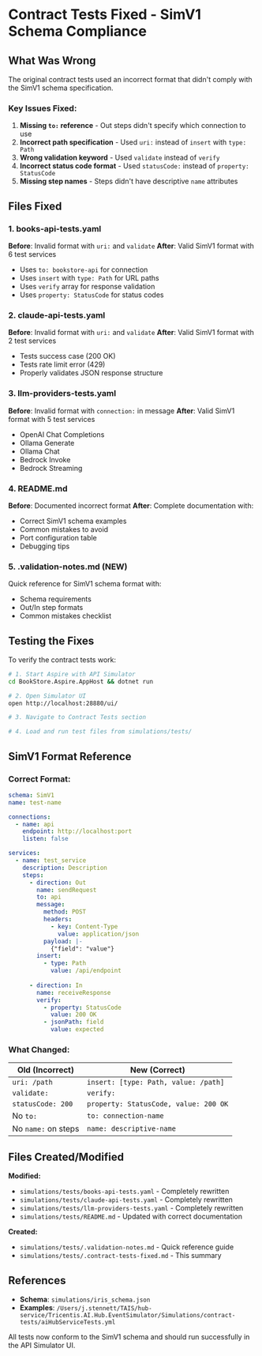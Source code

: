 # Contract Tests Fixed - SimV1 Schema Compliance

## What Was Wrong

The original contract tests used an incorrect format that didn't comply with the SimV1 schema specification.

### Key Issues Fixed:

1. **Missing `to:` reference** - Out steps didn't specify which connection to use
2. **Incorrect path specification** - Used `uri:` instead of `insert` with `type: Path`
3. **Wrong validation keyword** - Used `validate` instead of `verify`
4. **Incorrect status code format** - Used `statusCode:` instead of `property: StatusCode`
5. **Missing step names** - Steps didn't have descriptive `name` attributes

## Files Fixed

### 1. books-api-tests.yaml
**Before**: Invalid format with `uri:` and `validate`
**After**: Valid SimV1 format with 6 test services
- Uses `to: bookstore-api` for connection
- Uses `insert` with `type: Path` for URL paths
- Uses `verify` array for response validation
- Uses `property: StatusCode` for status codes

### 2. claude-api-tests.yaml
**Before**: Invalid format with `uri:` and `validate`
**After**: Valid SimV1 format with 2 test services
- Tests success case (200 OK)
- Tests rate limit error (429)
- Properly validates JSON response structure

### 3. llm-providers-tests.yaml
**Before**: Invalid format with `connection:` in message
**After**: Valid SimV1 format with 5 test services
- OpenAI Chat Completions
- Ollama Generate
- Ollama Chat
- Bedrock Invoke
- Bedrock Streaming

### 4. README.md
**Before**: Documented incorrect format
**After**: Complete documentation with:
- Correct SimV1 schema examples
- Common mistakes to avoid
- Port configuration table
- Debugging tips

### 5. .validation-notes.md (NEW)
Quick reference for SimV1 schema format with:
- Schema requirements
- Out/In step formats
- Common mistakes checklist

## Testing the Fixes

To verify the contract tests work:

```bash
# 1. Start Aspire with API Simulator
cd BookStore.Aspire.AppHost && dotnet run

# 2. Open Simulator UI
open http://localhost:28880/ui/

# 3. Navigate to Contract Tests section

# 4. Load and run test files from simulations/tests/
```

## SimV1 Format Reference

### Correct Format:
```yaml
schema: SimV1
name: test-name

connections:
  - name: api
    endpoint: http://localhost:port
    listen: false

services:
  - name: test_service
    description: Description
    steps:
      - direction: Out
        name: sendRequest
        to: api
        message:
          method: POST
          headers:
            - key: Content-Type
              value: application/json
          payload: |-
            {"field": "value"}
        insert:
          - type: Path
            value: /api/endpoint
      
      - direction: In
        name: receiveResponse
        verify:
          - property: StatusCode
            value: 200 OK
          - jsonPath: field
            value: expected
```

### What Changed:
| Old (Incorrect) | New (Correct) |
|----------------|---------------|
| `uri: /path` | `insert: [type: Path, value: /path]` |
| `validate:` | `verify:` |
| `statusCode: 200` | `property: StatusCode, value: 200 OK` |
| No `to:` | `to: connection-name` |
| No `name:` on steps | `name: descriptive-name` |

## Files Created/Modified

**Modified:**
- `simulations/tests/books-api-tests.yaml` - Completely rewritten
- `simulations/tests/claude-api-tests.yaml` - Completely rewritten
- `simulations/tests/llm-providers-tests.yaml` - Completely rewritten
- `simulations/tests/README.md` - Updated with correct documentation

**Created:**
- `simulations/tests/.validation-notes.md` - Quick reference guide
- `simulations/tests/.contract-tests-fixed.md` - This summary

## References

- **Schema**: `simulations/iris_schema.json`
- **Examples**: `/Users/j.stennett/TAIS/hub-service/Tricentis.AI.Hub.EventSimulator/Simulations/contract-tests/aiHubServiceTests.yml`

All tests now conform to the SimV1 schema and should run successfully in the API Simulator UI.
